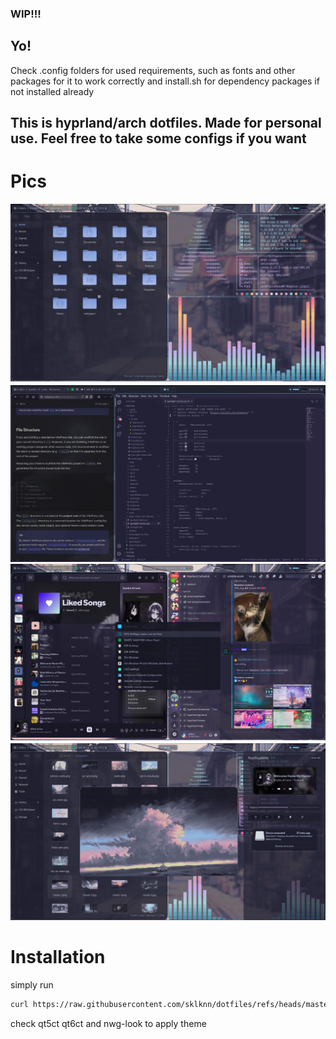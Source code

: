 ### WIP!!!

## Yo! 

Check .config folders for used requirements, such as fonts and other packages for it to work correctly and install.sh for dependency packages if not installed already

## This is hyprland/arch dotfiles. Made for personal use. Feel free to take some configs if you want 

# Pics
![alt text](https://github.com/sklknn/dotfiles/blob/master/assets/scr1.png?raw=true)
![alt text](https://github.com/sklknn/dotfiles/blob/master/assets/scr2.png?raw=true)
![alt text](https://github.com/sklknn/dotfiles/blob/master/assets/scr3.png?raw=true)
![alt text](https://github.com/sklknn/dotfiles/blob/master/assets/scr4.png?raw=true)

# Installation 
simply run

```bash
curl https://raw.githubusercontent.com/sklknn/dotfiles/refs/heads/master/install.sh > install.sh && bash install.sh 
```

check qt5ct qt6ct and nwg-look to apply theme
